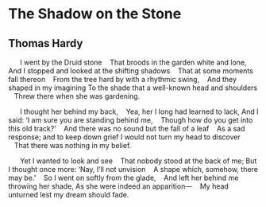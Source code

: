 # The Shadow on the Stone
## Thomas Hardy
      I went by the Druid stone
   That broods in the garden white and lone,
And I stopped and looked at the shifting shadows
   That at some moments fall thereon
   From the tree hard by with a rhythmic swing,
   And they shaped in my imagining
To the shade that a well-known head and shoulders
   Threw there when she was gardening.

      I thought her behind my back,
   Yea, her I long had learned to lack,
And I said: ‘I am sure you are standing behind me,
   Though how do you get into this old track?’
   And there was no sound but the fall of a leaf
   As a sad response; and to keep down grief
I would not turn my head to discover
   That there was nothing in my belief.

      Yet I wanted to look and see
   That nobody stood at the back of me;
But I thought once more: ‘Nay, I’ll not unvision
   A shape which, somehow, there may be.’
   So I went on softly from the glade,
   And left her behind me throwing her shade,
As she were indeed an apparition—
   My head unturned lest my dream should fade.